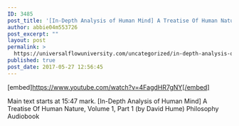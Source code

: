 ```yaml
---
ID: 3485
post_title: '[In-Depth Analysis of Human Mind] A Treatise Of Human Nature, Volume 1, Part 1 (by David Hume)'
author: abbie04m553726
post_excerpt: ""
layout: post
permalink: >
  https://universalflowuniversity.com/uncategorized/in-depth-analysis-of-human-mind-a-treatise-of-human-nature-volume-1-part-1-by-david-hume/
published: true
post_date: 2017-05-27 12:56:45
---
```

[embed]https://www.youtube.com/watch?v=4FagdHR7gNY[/embed]<br>
<p>Main text starts at 15:47 mark.
[In-Depth Analysis of Human Mind] A Treatise Of Human Nature, Volume 1, Part 1 (by David Hume)
Philosophy Audiobook</p>